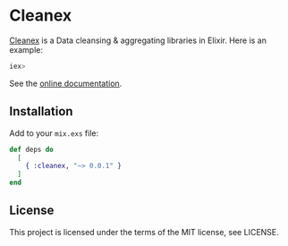 # Cleanex

[Cleanex](https://hex.pm/packages/cleanex) is a Data cleansing & aggregating libraries in Elixir. Here is an example:

```elixir
iex> 

```

See the [online documentation](https://hexdocs.pm/cleanex).

## Installation

Add to your ```mix.exs``` file:

```elixir
def deps do
  [
    { :cleanex, "~> 0.0.1" }
  ]
end
```

## License
This project is licensed under the terms of the MIT license, see LICENSE.
